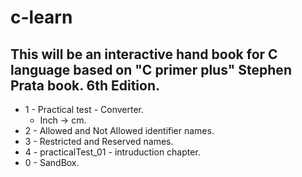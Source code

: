 # c-learn
## This will be an interactive hand book for C language based on "C primer plus" Stephen Prata book. 6th Edition.

* 1 - Practical test - Converter.
  - Inch -> cm.
* 2 - Allowed and Not Allowed identifier names.
* 3 - Restricted and Reserved names.
* 4 - practicalTest_01 - intruduction chapter.
* 0 - SandBox.
